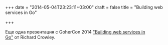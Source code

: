 +++
date = "2014-05-04T23:23:11+03:00"
draft = false
title = "Building web services in Go"

+++

<p>Еще одна презентация с GoherCon 2014 <a href="http://rcrowley.org/talks/gophercon-2014.html#1">&quot;Building web services in Go&quot;</a>&nbsp;от&nbsp;Richard Crowley.</p>

